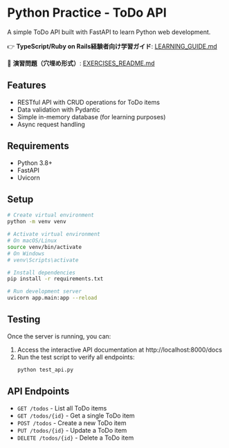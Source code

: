# Python Practice - ToDo API

A simple ToDo API built with FastAPI to learn Python web development.

👉 **TypeScript/Ruby on Rails経験者向け学習ガイド**: [LEARNING_GUIDE.md](LEARNING_GUIDE.md)

📝 **演習問題（穴埋め形式）**: [EXERCISES_README.md](EXERCISES_README.md)

## Features
- RESTful API with CRUD operations for ToDo items
- Data validation with Pydantic
- Simple in-memory database (for learning purposes)
- Async request handling

## Requirements
- Python 3.8+
- FastAPI
- Uvicorn

## Setup
```bash
# Create virtual environment
python -m venv venv

# Activate virtual environment
# On macOS/Linux
source venv/bin/activate
# On Windows
# venv\Scripts\activate

# Install dependencies
pip install -r requirements.txt

# Run development server
uvicorn app.main:app --reload
```

## Testing
Once the server is running, you can:

1. Access the interactive API documentation at http://localhost:8000/docs
2. Run the test script to verify all endpoints:
   ```bash
   python test_api.py
   ```

## API Endpoints
- `GET /todos` - List all ToDo items
- `GET /todos/{id}` - Get a single ToDo item
- `POST /todos` - Create a new ToDo item
- `PUT /todos/{id}` - Update a ToDo item
- `DELETE /todos/{id}` - Delete a ToDo item

